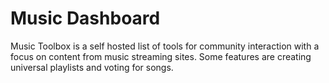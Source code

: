 # Music Dashboard

Music Toolbox is a self hosted list of tools for community interaction with a focus on content from music streaming sites. Some features are creating universal playlists and voting for songs.